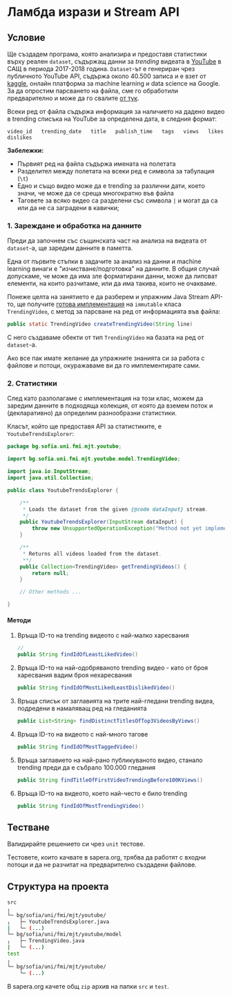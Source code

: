 # Ламбда изрази и Stream API

## Условие

Ще създадем програма, която анализира и предоставя статистики върху реален `dataset`, съдържащ данни за *trending* видеата в [YouTube](https://www.youtube.com/) в САЩ в периода 2017-2018 година. `Dataset`-ът е генериран чрез публичното YouTube API, съдържа около 40.500 записа и е взет от [kaggle](https://www.kaggle.com/datasnaek/youtube-new/version/115#USvideos.csv), онлайн платформа за machine learning и data science на Google. За да опростим парсването на файла, сме го обработили предварително и може да го свалите [от тук](./resources/USvideos.txt).

Всеки ред от файла съдържа информация за наличието на дадено видео в trending списъка на YouTube за определена дата, в следния формат:

`video_id   trending_date   title   publish_time   tags   views   likes   dislikes`

**Забележки:**

- Първият ред на файла съдържа имената на полетата
- Разделител между полетата на всеки ред е символа за табулация (`\t`)
- Едно и също видео може да е trending за различни дати, което значи, че може да се среща многократно във файла
- Таговете за всяко видео са разделени със символа `|` и могат да са или да не са заградени в кавички;

### 1. Зареждане и обработка на данните

Преди да започнем със същинската част на анализа на видеата от `dataset`-a, ще заредим данните в паметта.

Една от първите стъпки в задачите за анализ на данни и machine learning винаги е "изчистване/подготовка" на данните. В общия случай допускаме, че може да има зле форматирани данни, може да липсват елементи, на които разчитаме, или да има такива, които не очакваме.

Понеже целта на занятието е да разберем и упражним Java Stream API-то, ще получите [готова имплементация](./resources/TrendingVideo.java) на `immutable` класа `TrendingVideo`, с метод за парсване на ред от информацията във файла:

```java
public static TrendingVideo createTrendingVideo(String line)
```

С него създаваме обекти от тип `TrendingVideo` на базата на ред от `dataset`-a.

Ако все пак имате желание да упражните знанията си за работа с файлове и потоци, окуражаваме ви да го имплементирате сами.

### 2. Статистики

След като разполагаме с имплементация на този клас, можем да заредим данните в подходяща колекция, от която да вземем поток и (декларативно) да определим разнообразни статистики.

Класът, който ще предоставя API за статистиките, е `YoutubeTrendsExplorer`:

``` java
package bg.sofia.uni.fmi.mjt.youtube;

import bg.sofia.uni.fmi.mjt.youtube.model.TrendingVideo;

import java.io.InputStream;
import java.util.Collection;

public class YoutubeTrendsExplorer {

    /**
     * Loads the dataset from the given {@code dataInput} stream.
     */
    public YoutubeTrendsExplorer(InputStream dataInput) {
        throw new UnsupportedOperationException("Method not yet implemented");
    }

    /**
     * Returns all videos loaded from the dataset.
     **/
    public Collection<TrendingVideo> getTrendingVideos() {
        return null;
    }

    // Other methods ...

}
```

#### Методи

1. Връща ID-то на trending видеото с най-малко харесвания

    ``` java
    // 
    public String findIdOfLeastLikedVideo()
    ```

2. Връща ID-то на най-одобряваното trending видео - като от броя харесвания вадим броя нехаресвания

    ``` java
    public String findIdOfMostLikedLeastDislikedVideo()
    ```

3. Връща списък от заглавията на трите най-гледани trending видеа, подредени в намаляващ ред на гледанията

    ``` java
    public List<String> findDistinctTitlesOfTop3VideosByViews()
    ```
4. Връща ID-то на видеото с най-много тагове

    ``` java
    public String findIdOfMostTaggedVideo()
    ```

5. Връща заглавието на най-рано публикуваното видео, станало trending преди да е събрало 100.000 гледания

    ``` java
    public String findTitleOfFirstVideoTrendingBefore100KViews()
    ```

6. Връща ID-то на видеото, което най-често е било trending

    ``` java
    public String findIdOfMostTrendingVideo()
    ```

## Тестване

Валидирайте решението си чрез `unit` тестове.

Tестовете, които качвате в sapera.org, трябва да работят с входни потоци и да не разчитат на предварително създадени файлове.

## Структура на проекта

```bash
src
╷
└─ bg/sofia/uni/fmi/mjt/youtube/
╷   ├─ YoutubeTrendsExplorer.java
|   └─ (...)
└─ bg/sofia/uni/fmi/mjt/youtube/model
╷   ├─ TrendingVideo.java
|   └─ (...)
test
╷
└─ bg/sofia/uni/fmi/mjt/youtube/
    └─ (...)
```

В sapera.org качете общ `zip` архив на папки `src` и `test`.
